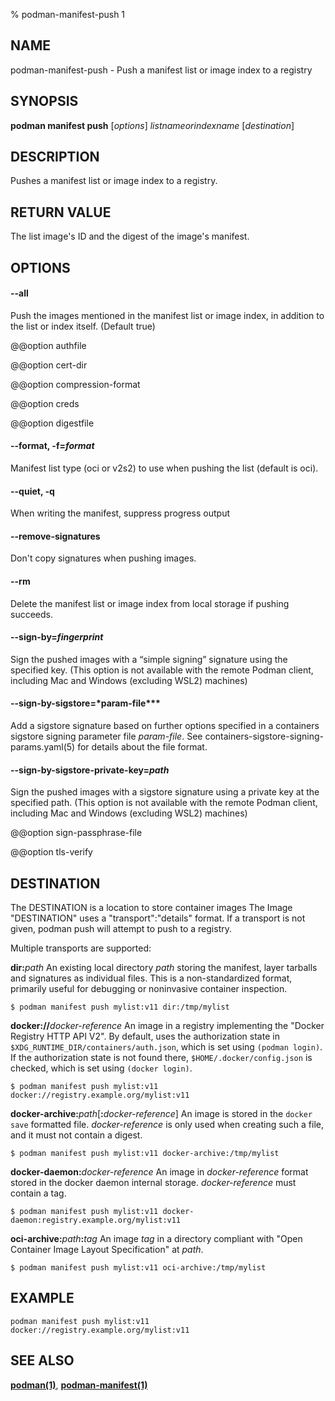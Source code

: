 % podman-manifest-push 1

## NAME

podman\-manifest\-push - Push a manifest list or image index to a registry

## SYNOPSIS

**podman manifest push** [*options*] _listnameorindexname_ [*destination*]

## DESCRIPTION

Pushes a manifest list or image index to a registry.

## RETURN VALUE

The list image's ID and the digest of the image's manifest.

## OPTIONS

#### **--all**

Push the images mentioned in the manifest list or image index, in addition to
the list or index itself. (Default true)

@@option authfile

@@option cert-dir

@@option compression-format

@@option creds

@@option digestfile

#### **--format**, **-f**=_format_

Manifest list type (oci or v2s2) to use when pushing the list (default is oci).

#### **--quiet**, **-q**

When writing the manifest, suppress progress output

#### **--remove-signatures**

Don't copy signatures when pushing images.

#### **--rm**

Delete the manifest list or image index from local storage if pushing succeeds.

#### **--sign-by**=_fingerprint_

Sign the pushed images with a “simple signing” signature using the specified key. (This option is not available with the remote Podman client, including Mac and Windows (excluding WSL2) machines)

#### **--sign-by-sigstore**=\*param-file\*\*\*

Add a sigstore signature based on further options specified in a containers sigstore signing parameter file _param-file_.
See containers-sigstore-signing-params.yaml(5) for details about the file format.

#### **--sign-by-sigstore-private-key**=_path_

Sign the pushed images with a sigstore signature using a private key at the specified path. (This option is not available with the remote Podman client, including Mac and Windows (excluding WSL2) machines)

@@option sign-passphrase-file

@@option tls-verify

## DESTINATION

The DESTINATION is a location to store container images
The Image "DESTINATION" uses a "transport":"details" format.
If a transport is not given, podman push will attempt to push
to a registry.

Multiple transports are supported:

**dir:**_path_
An existing local directory _path_ storing the manifest, layer tarballs and signatures as individual files. This is a non-standardized format, primarily useful for debugging or noninvasive container inspection.

    $ podman manifest push mylist:v11 dir:/tmp/mylist

**docker://**_docker-reference_
An image in a registry implementing the "Docker Registry HTTP API V2". By default, uses the authorization state in `$XDG_RUNTIME_DIR/containers/auth.json`, which is set using `(podman login)`. If the authorization state is not found there, `$HOME/.docker/config.json` is checked, which is set using `(docker login)`.

    $ podman manifest push mylist:v11 docker://registry.example.org/mylist:v11

**docker-archive:**_path_[**:**_docker-reference_]
An image is stored in the `docker save` formatted file. _docker-reference_ is only used when creating such a file, and it must not contain a digest.

    $ podman manifest push mylist:v11 docker-archive:/tmp/mylist

**docker-daemon:**_docker-reference_
An image in _docker-reference_ format stored in the docker daemon internal storage. _docker-reference_ must contain a tag.

    $ podman manifest push mylist:v11 docker-daemon:registry.example.org/mylist:v11

**oci-archive:**_path_**:**_tag_
An image _tag_ in a directory compliant with "Open Container Image Layout Specification" at _path_.

    $ podman manifest push mylist:v11 oci-archive:/tmp/mylist

## EXAMPLE

```
podman manifest push mylist:v11 docker://registry.example.org/mylist:v11
```

## SEE ALSO

**[podman(1)](podman.md)**, **[podman-manifest(1)](podman-manifest.md)**

